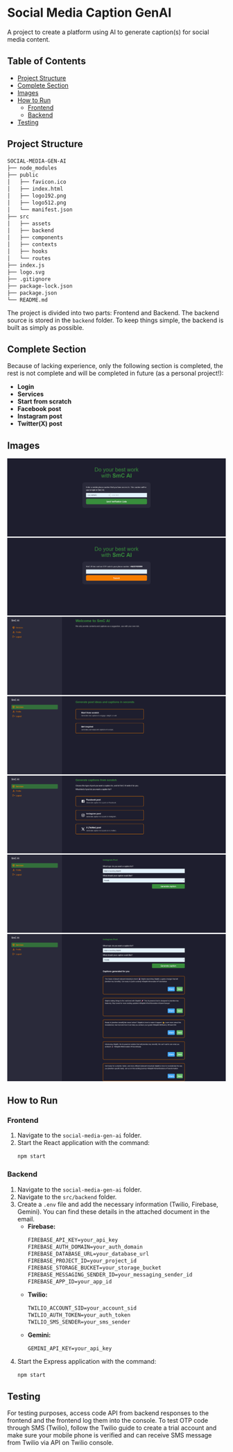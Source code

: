 # Social Media Caption GenAI

A project to create a platform using AI to generate caption(s) for social media content.

## Table of Contents

- [Project Structure](#project-structure)
- [Complete Section](#complete-section)
- [Images](#images)
- [How to Run](#how-to-run)
  - [Frontend](#frontend)
  - [Backend](#backend)
- [Testing](#testing)

## Project Structure

```
SOCIAL-MEDIA-GEN-AI
├── node_modules
├── public
│   ├── favicon.ico
│   ├── index.html
│   ├── logo192.png
│   ├── logo512.png
│   └── manifest.json
├── src
│   ├── assets
│   ├── backend
│   ├── components
│   ├── contexts
│   ├── hooks
│   └── routes
├── index.js
├── logo.svg
├── .gitignore
├── package-lock.json
├── package.json
└── README.md
```

The project is divided into two parts: Frontend and Backend. The backend source is stored in the `backend` folder. To keep things simple, the backend is built as simply as possible.

## Complete Section

Because of lacking experience, only the following section is completed, the rest is not complete and will be completed in future (as a personal project!):

- **Login**
- **Services**
- **Start from scratch**
- **Facebook post**
- **Instagram post**
- **Twitter(X) post**

## Images

![First Login page](/public/images/login-1.png "Login - Phase 1")
![Second Login page](/public/images/login-2.png "Login - Phase 2")
![Home page](/public/images/welcome.png "Welcome")
![Services page](/public/images/services-1.png "Services")
![Start from scratch page](/public/images/services-2.png "Start from scratch")
![Instagram post caption generation page](/public/images/services-3.png "Instagram post captions generation")
![Facebook post caption generation page with generated captions](/public/images/services-4.png "Instagram post captions generated")

## How to Run

### Frontend

1. Navigate to the `social-media-gen-ai` folder.
2. Start the React application with the command:
   ```sh
   npm start
   ```

### Backend

1. Navigate to the `social-media-gen-ai` folder.
2. Navigate to the `src/backend` folder.
3. Create a `.env` file and add the necessary information (Twilio, Firebase, Gemini). You can find these details in the attached document in the email.
   - **Firebase:**
     ```env
     FIREBASE_API_KEY=your_api_key
     FIREBASE_AUTH_DOMAIN=your_auth_domain
     FIREBASE_DATABASE_URL=your_database_url
     FIREBASE_PROJECT_ID=your_project_id
     FIREBASE_STORAGE_BUCKET=your_storage_bucket
     FIREBASE_MESSAGING_SENDER_ID=your_messaging_sender_id
     FIREBASE_APP_ID=your_app_id
     ```
   - **Twilio:**
     ```env
     TWILIO_ACCOUNT_SID=your_account_sid
     TWILIO_AUTH_TOKEN=your_auth_token
     TWILIO_SMS_SENDER=your_sms_sender
     ```
   - **Gemini:**
     ```env
     GEMINI_API_KEY=your_api_key
     ```
4. Start the Express application with the command:
   ```sh
   npm start
   ```

## Testing

For testing purposes, access code API from backend responses to the frontend and the frontend log them into the console. To test OTP code through SMS (Twilio), follow the Twilio guide to create a trial account and make sure your mobile phone is verified and can receive SMS message from Twilio via API on Twilio console.

